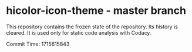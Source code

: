 # hicolor-icon-theme - master branch

This repository contains the frozen state of the repository.
Its history is cleared. It is used only for static code
analysis with Codacy.

Commit Time: 1715615843